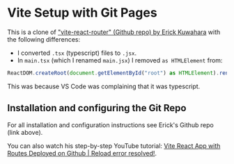 # Vite Setup with Git Pages

This is a clone of ["vite-react-router" (Github repo) by Erick Kuwahara](https://github.com/ErickKS/vite-react-router/tree/main) with the following differences:

- I converted `.tsx` (typescript) files to `.jsx`.
- In `main.tsx` (which I renamed `main.jsx`) I removed `as HTMLElement` from:

```javascript
ReactDOM.createRoot(document.getElementById("root") as HTMLElement).render(
```

This was because VS Code was complaining that it was typescript.

## Installation and configuring the Git Repo

For all installation and configuration instructions see Erick's Github repo (link above).

You can also watch his step-by-step YouTube tutorial: [Vite React App with Routes Deployed on Github | Reload error resolved!](https://youtu.be/uEEj2c3_ydg).
